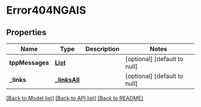 # Error404NGAIS
## Properties

Name | Type | Description | Notes
------------ | ------------- | ------------- | -------------
**tppMessages** | [**List**](tppMessage404_AIS.md) |  | [optional] [default to null]
**\_links** | [**_linksAll**](_linksAll.md) |  | [optional] [default to null]

[[Back to Model list]](../README.md#documentation-for-models) [[Back to API list]](../README.md#documentation-for-api-endpoints) [[Back to README]](../README.md)

